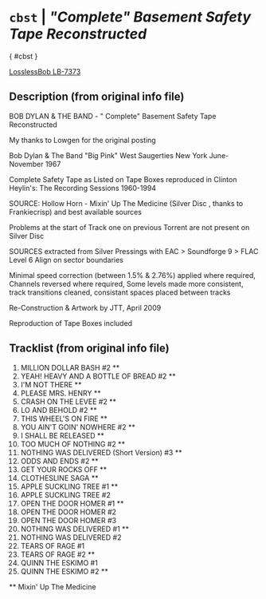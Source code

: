 # `cbst` | _"Complete" Basement Safety Tape Reconstructed_

[](){ #cbst }

[LosslessBob LB-7373](http://www.losslessbob.wonderingwhattochoose.com/detail/LB-07373.html)

## Description (from original info file)

BOB DYLAN & THE BAND - " Complete" Basement Safety Tape Reconstructed

My thanks to Lowgen for the original posting

Bob Dylan & The Band
"Big Pink"
West Saugerties
New York
June-November 1967

Complete Safety Tape as Listed on Tape Boxes reproduced in Clinton Heylin's: The Recording
Sessions 1960-1994

SOURCE: Hollow Horn - Mixin' Up The Medicine (Silver Disc , thanks to Frankiecrisp) and
best available sources

Problems at the start of Track one on previous Torrent are not present on Silver Disc

SOURCES extracted from Silver Pressings with EAC > Soundforge 9 > FLAC Level 6 Align on sector boundaries

Minimal speed correction (between 1.5% & 2.76%) applied where required, Channels reversed where required, Some levels made more consistent, track transitions cleaned, consistant spaces placed between tracks

Re-Construction & Artwork by JTT, April 2009

Reproduction of Tape Boxes included

## Tracklist (from original info file)

1.  MILLION DOLLAR BASH #2 \*\*
2.  YEAH! HEAVY AND A BOTTLE OF BREAD #2 \*\*
3.  I'M NOT THERE \*\*
4.  PLEASE MRS. HENRY \*\*
5.  CRASH ON THE LEVEE #2 \*\*
6.  LO AND BEHOLD #2 \*\*
7.  THIS WHEEL'S ON FIRE \*\*
8.  YOU AIN'T GOIN' NOWHERE #2 \*\*
9.  I SHALL BE RELEASED \*\*
10. TOO MUCH OF NOTHING #2 \*\*
11. NOTHING WAS DELIVERED (Short Version) #3 \*\*
12. ODDS AND ENDS #2 \*\*
13. GET YOUR ROCKS OFF \*\*
14. CLOTHESLINE SAGA \*\*
15. APPLE SUCKLING TREE #1 \*\*
16. APPLE SUCKLING TREE #2
17. OPEN THE DOOR HOMER #1 \*\*
18. OPEN THE DOOR HOMER #2
19. OPEN THE DOOR HOMER #3
20. NOTHING WAS DELIVERED #1 \*\*
21. NOTHING WAS DELIVERED #2
22. TEARS OF RAGE #1
23. TEARS OF RAGE #2 \*\*
24. QUINN THE ESKIMO #1
25. QUINN THE ESKIMO #2 \*\*

\*\* Mixin' Up The Medicine
